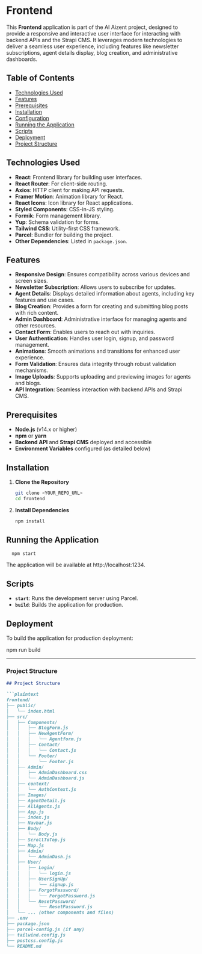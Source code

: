 # Frontend

This **Frontend** application is part of the AI Aizent project, designed to provide a responsive and interactive user interface for interacting with backend APIs and the Strapi CMS. It leverages modern technologies to deliver a seamless user experience, including features like newsletter subscriptions, agent details display, blog creation, and administrative dashboards.

## Table of Contents

- [Technologies Used](#technologies-used)
- [Features](#features)
- [Prerequisites](#prerequisites)
- [Installation](#installation)
- [Configuration](#configuration)
- [Running the Application](#running-the-application)
- [Scripts](#scripts)
- [Deployment](#deployment)
- [Project Structure](#project-structure)

## Technologies Used

- **React**: Frontend library for building user interfaces.
- **React Router**: For client-side routing.
- **Axios**: HTTP client for making API requests.
- **Framer Motion**: Animation library for React.
- **React Icons**: Icon library for React applications.
- **Styled Components**: CSS-in-JS styling.
- **Formik**: Form management library.
- **Yup**: Schema validation for forms.
- **Tailwind CSS**: Utility-first CSS framework.
- **Parcel**: Bundler for building the project.
- **Other Dependencies**: Listed in `package.json`.

## Features

- **Responsive Design**: Ensures compatibility across various devices and screen sizes.
- **Newsletter Subscription**: Allows users to subscribe for updates.
- **Agent Details**: Displays detailed information about agents, including key features and use cases.
- **Blog Creation**: Provides a form for creating and submitting blog posts with rich content.
- **Admin Dashboard**: Administrative interface for managing agents and other resources.
- **Contact Form**: Enables users to reach out with inquiries.
- **User Authentication**: Handles user login, signup, and password management.
- **Animations**: Smooth animations and transitions for enhanced user experience.
- **Form Validation**: Ensures data integrity through robust validation mechanisms.
- **Image Uploads**: Supports uploading and previewing images for agents and blogs.
- **API Integration**: Seamless interaction with backend APIs and Strapi CMS.

## Prerequisites

- **Node.js** (v14.x or higher)
- **npm** or **yarn**
- **Backend API** and **Strapi CMS** deployed and accessible
- **Environment Variables** configured (as detailed below)

## Installation

1. **Clone the Repository**

   ```bash
   git clone <YOUR_REPO_URL>
   cd frontend
   
2. **Install Dependencies**

   ```bash
   npm install


## Running the Application

    
      npm start
 The application will be available at http://localhost:1234.





## Scripts



- **`start`**: Runs the development server using Parcel.
- **`build`**: Builds the application for production.

## Deployment

To build the application for production deployment:
    
   npm run build



---

### Project Structure
```markdown
## Project Structure

```plaintext
frontend/
├── public/
│   └── index.html
├── src/
│   ├── Components/
│   │   ├── BlogForm.js
│   │   ├── NewAgentForm/
│   │   │   └── Agentform.js
│   │   ├── Contact/
│   │   │   └── Contact.js
│   │   └── Footer/
│   │       └── Footer.js
│   ├── Admin/
│   │   ├── AdminDashboard.css
│   │   └── AdminDashboard.js
│   ├── context/
│   │   └── AuthContext.js
│   ├── Images/
│   ├── AgentDetail.js
│   ├── AllAgents.js
│   ├── App.js
│   ├── index.js
│   ├── Navbar.js
│   ├── Body/
│   │   └── Body.js
│   ├── ScrollToTop.js
│   ├── Map.js
│   ├── Admin/
│   │   └── AdminDash.js
│   ├── User/
│   │   ├── Login/
│   │   │   └── login.js
│   │   ├── UserSignUp/
│   │   │   └── signup.js
│   │   ├── ForgotPassword/
│   │   │   └── ForgotPassword.js
│   │   └── ResetPassword/
│   │       └── ResetPassword.js
│   └── ... (other components and files)
├── .env
├── package.json
├── parcel-config.js (if any)
├── tailwind.config.js
├── postcss.config.js
└── README.md


